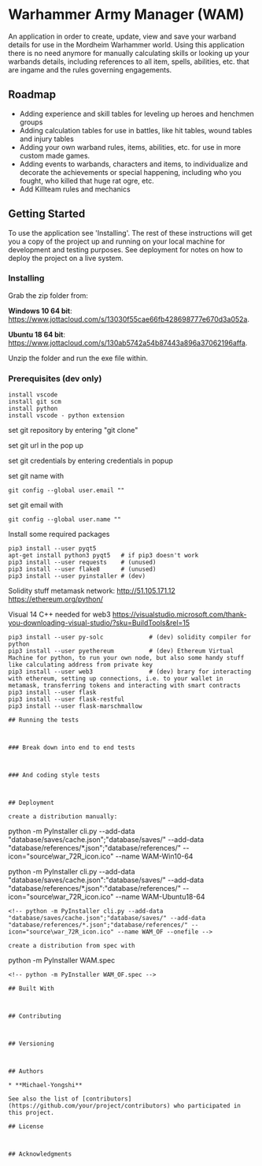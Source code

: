 # Warhammer Army Manager (WAM)

An application in order to create, update, view and save your warband details for use in the Mordheim Warhammer world. Using this application there is no need anymore for manually calculating skills or looking up your warbands details, including references to all item, spells, abilities, etc. that are ingame and the rules governing engagements.

## Roadmap
- Adding experience and skill tables for leveling up heroes and henchmen groups
- Adding calculation tables for use in battles, like hit tables, wound tables and injury tables
- Adding your own warband rules, items, abilities, etc. for use in more custom made games.
- Adding events to warbands, characters and items, to individualize and decorate the achievements or special happening, including who you fought, who killed that huge rat ogre, etc.
- Add Killteam rules and mechanics

## Getting Started

To use the application see 'Installing'. The rest of these instructions will get you a copy of the project up and running on your local machine for development and testing purposes. See deployment for notes on how to deploy the project on a live system.

### Installing

Grab the zip folder from:

<b>Windows 10 64 bit</b>: https://www.jottacloud.com/s/13030f55cae66fb428698777e670d3a052a. 

<b>Ubuntu 18 64 bit</b>: https://www.jottacloud.com/s/130ab5742a54b87443a896a37062196affa.

Unzip the folder and run the exe file within.

### Prerequisites (dev only)

```
install vscode
install git scm
install python
install vscode - python extension
```

set git repository by entering "git clone"

set git url in the pop up

set git credentials by entering credentials in popup

set git name with 
```
git config --global user.email ""
```
set git email with 
```
git config --global user.name ""
```

Install some required packages
```
pip3 install --user pyqt5
apt-get install python3 pyqt5   # if pip3 doesn't work
pip3 install --user requests    # (unused)
pip3 install --user flake8      # (unused)
pip3 install --user pyinstaller # (dev)
```

Solidity stuff
metamask network: http://51.105.171.12
https://ethereum.org/python/

Visual 14 C++ needed for web3
https://visualstudio.microsoft.com/thank-you-downloading-visual-studio/?sku=BuildTools&rel=15

```
pip3 install --user py-solc             # (dev) solidity compiler for python
pip3 install --user pyethereum          # (dev) Ethereum Virtual Machine for python, to run your own node, but also some handy stuff like calculating address from private key
pip3 install --user web3                # (dev) brary for interacting with ethereum, setting up connections, i.e. to your wallet in metamask, transferring tokens and interacting with smart contracts
pip3 install --user flask
pip3 install --user flask-restful
pip3 install --user flask-marschmallow

## Running the tests



### Break down into end to end tests



### And coding style tests



## Deployment

create a distribution manually: 
```
python -m PyInstaller cli.py --add-data "database/saves/cache.json";"database/saves/" --add-data "database/references/*.json";"database/references/" --icon="source\war_72R_icon.ico" --name WAM-Win10-64

python -m PyInstaller cli.py --add-data "database/saves/cache.json":"database/saves/" --add-data "database/references/*.json":"database/references/" --icon="source\war_72R_icon.ico" --name WAM-Ubuntu18-64
```
<!-- python -m PyInstaller cli.py --add-data "database/saves/cache.json";"database/saves/" --add-data "database/references/*.json";"database/references/" --icon="source\war_72R_icon.ico" --name WAM_OF --onefile -->

create a distribution from spec with 
```
python -m PyInstaller WAM.spec
```
<!-- python -m PyInstaller WAM_OF.spec -->

## Built With



## Contributing



## Versioning



## Authors

* **Michael-Yongshi** 

See also the list of [contributors](https://github.com/your/project/contributors) who participated in this project.

## License



## Acknowledgments



